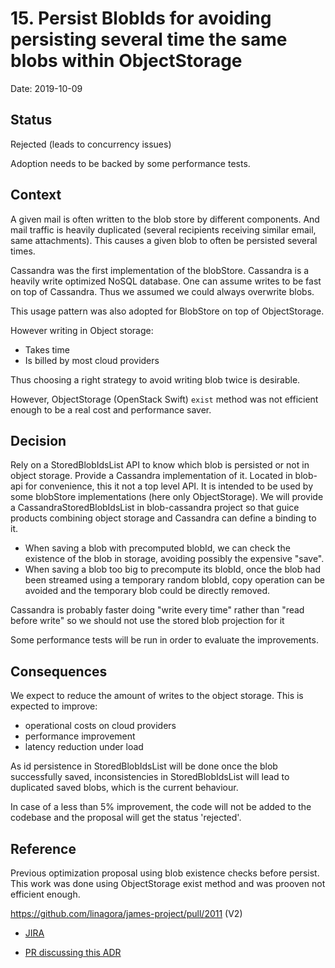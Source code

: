 # 15. Persist BlobIds for avoiding persisting several time the same blobs within ObjectStorage

Date: 2019-10-09

## Status

Rejected (leads to concurrency issues)

Adoption needs to be backed by some performance tests.

## Context

A given mail is often written to the blob store by different components. And mail traffic is heavily duplicated (several recipients receiving similar email, same attachments). This causes a given blob to often be persisted several times.

Cassandra was the first implementation of the blobStore. Cassandra is a heavily write optimized NoSQL database. One can assume writes to be fast on top of Cassandra. Thus we assumed we could always overwrite blobs.

This usage pattern was also adopted for BlobStore on top of ObjectStorage.

However writing in Object storage:
 - Takes time
 - Is billed by most cloud providers

Thus choosing a right strategy to avoid writing blob twice is desirable.

However, ObjectStorage (OpenStack Swift) `exist` method was not efficient enough to be a real cost and performance saver.

## Decision

Rely on a StoredBlobIdsList API to know which blob is persisted or not in object storage. Provide a Cassandra implementation of it. 
Located in blob-api for convenience, this it not a top level API. It is intended to be used by some blobStore implementations
(here only ObjectStorage). We will provide a CassandraStoredBlobIdsList in blob-cassandra project so that guice products combining
object storage and Cassandra can define a binding to it. 

 - When saving a blob with precomputed blobId, we can check the existence of the blob in storage, avoiding possibly the expensive "save".
 - When saving a blob too big to precompute its blobId, once the blob had been streamed using a temporary random blobId, copy operation can be avoided and the temporary blob could be directly removed.

Cassandra is probably faster doing "write every time" rather than "read before write" so we should not use the stored blob projection for it

Some performance tests will be run in order to evaluate the improvements.

## Consequences

We expect to reduce the amount of writes to the object storage. This is expected to improve:
 - operational costs on cloud providers
 - performance improvement
 - latency reduction under load

As id persistence in StoredBlobIdsList will be done once the blob successfully saved, inconsistencies in StoredBlobIdsList
will lead to duplicated saved blobs, which is the current behaviour.

In case of a less than 5% improvement, the code will not be added to the codebase and the proposal will get the status 'rejected'.

## Reference

Previous optimization proposal using blob existence checks before persist. This work was done using ObjectStorage exist method and was prooven not efficient enough.

https://github.com/linagora/james-project/pull/2011 (V2)

 - [JIRA](https://issues.apache.org/jira/browse/JAMES-2921)
 
 - [PR discussing this ADR](https://github.com/apache/james-project/pull/170)
